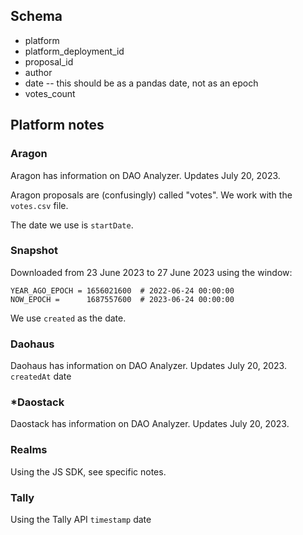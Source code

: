 ## Schema

* platform
* platform_deployment_id
* proposal_id
* author
* date -- this should be as a pandas date, not as an epoch
* votes_count

## Platform notes

### Aragon

Aragon has information on DAO Analyzer. Updates July 20, 2023.

Aragon proposals are (confusingly) called "votes". We work with the `votes.csv` file.

The date we use is `startDate`.

### Snapshot

Downloaded from 23 June 2023 to 27 June 2023 using the window:

```
YEAR_AGO_EPOCH = 1656021600  # 2022-06-24 00:00:00
NOW_EPOCH =      1687557600  # 2023-06-24 00:00:00
```

We use `created` as the date.

### Daohaus

Daohaus has information on DAO Analyzer. Updates July 20, 2023.
`createdAt` date

### *Daostack

Daostack has information on DAO Analyzer. Updates July 20, 2023.

### Realms

Using the JS SDK, see specific notes.

### Tally

Using the Tally API
`timestamp` date